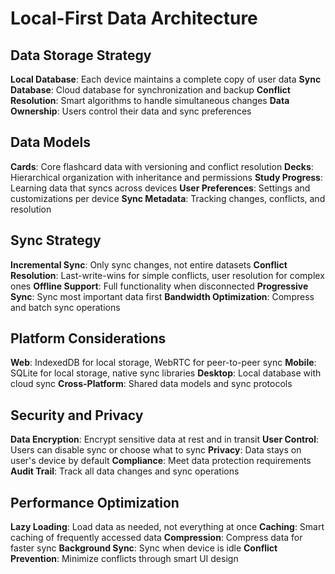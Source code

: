 # Local-First Data Architecture

## Data Storage Strategy

**Local Database**: Each device maintains a complete copy of user data
**Sync Database**: Cloud database for synchronization and backup
**Conflict Resolution**: Smart algorithms to handle simultaneous changes
**Data Ownership**: Users control their data and sync preferences

## Data Models

**Cards**: Core flashcard data with versioning and conflict resolution
**Decks**: Hierarchical organization with inheritance and permissions
**Study Progress**: Learning data that syncs across devices
**User Preferences**: Settings and customizations per device
**Sync Metadata**: Tracking changes, conflicts, and resolution

## Sync Strategy

**Incremental Sync**: Only sync changes, not entire datasets
**Conflict Resolution**: Last-write-wins for simple conflicts, user resolution for complex ones
**Offline Support**: Full functionality when disconnected
**Progressive Sync**: Sync most important data first
**Bandwidth Optimization**: Compress and batch sync operations

## Platform Considerations

**Web**: IndexedDB for local storage, WebRTC for peer-to-peer sync
**Mobile**: SQLite for local storage, native sync libraries
**Desktop**: Local database with cloud sync
**Cross-Platform**: Shared data models and sync protocols

## Security and Privacy

**Data Encryption**: Encrypt sensitive data at rest and in transit
**User Control**: Users can disable sync or choose what to sync
**Privacy**: Data stays on user's device by default
**Compliance**: Meet data protection requirements
**Audit Trail**: Track all data changes and sync operations

## Performance Optimization

**Lazy Loading**: Load data as needed, not everything at once
**Caching**: Smart caching of frequently accessed data
**Compression**: Compress data for faster sync
**Background Sync**: Sync when device is idle
**Conflict Prevention**: Minimize conflicts through smart UI design
